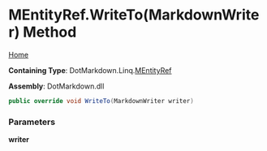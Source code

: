 # MEntityRef\.WriteTo\(MarkdownWriter\) Method

[Home](../../../../README.md)

**Containing Type**: DotMarkdown\.Linq\.[MEntityRef](../README.md)

**Assembly**: DotMarkdown\.dll

```csharp
public override void WriteTo(MarkdownWriter writer)
```

### Parameters

**writer**